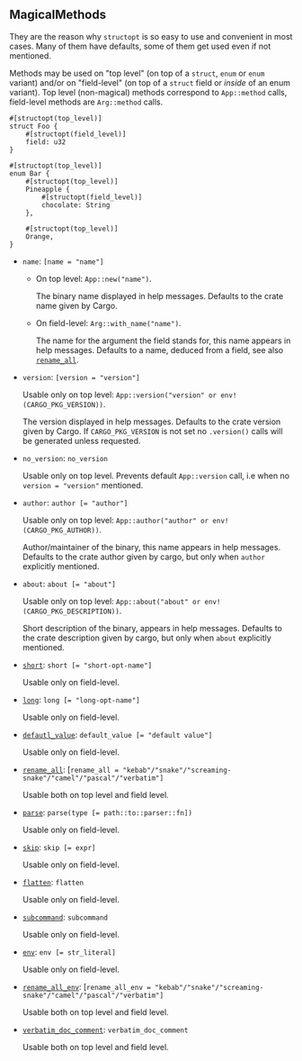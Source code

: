 ## MagicalMethods

They are the reason why `structopt` is so easy to use and convenient in most cases.
Many of them have defaults, some of them get used even if not mentioned.

Methods may be used on "top level" (on top of a `struct`, `enum` or `enum` variant)
and/or on "field-level" (on top of a `struct` field or *inside* of an enum variant).
Top level (non-magical) methods correspond to `App::method` calls, field-level methods
are `Arg::method` calls.

```ignore
#[structopt(top_level)]
struct Foo {
    #[structopt(field_level)]
    field: u32
}

#[structopt(top_level)]
enum Bar {
    #[structopt(top_level)]
    Pineapple {
        #[structopt(field_level)]
        chocolate: String
    },

    #[structopt(top_level)]
    Orange,
}
```

- `name`: `[name = "name"]`
  - On top level: `App::new("name")`.

    The binary name displayed in help messages. Defaults to the crate name given by Cargo.

  - On field-level: `Arg::with_name("name")`.

    The name for the argument the field stands for, this name appears in help messages.
    Defaults to a name, deduced from a field, see also
    [`rename_all`](#specifying-argument-types).

- `version`: `[version = "version"]`

    Usable only on top level: `App::version("version" or env!(CARGO_PKG_VERSION))`.

    The version displayed in help messages.
    Defaults to the crate version given by Cargo. If `CARGO_PKG_VERSION` is not
    set no `.version()` calls will be generated unless requested.

- `no_version`: `no_version`

    Usable only on top level. Prevents default `App::version` call, i.e
    when no `version = "version"` mentioned.

- `author`: `author [= "author"]`

    Usable only on top level: `App::author("author" or env!(CARGO_PKG_AUTHOR))`.

    Author/maintainer of the binary, this name appears in help messages.
    Defaults to the crate author given by cargo, but only when `author` explicitly mentioned.

- `about`: `about [= "about"]`

    Usable only on top level: `App::about("about" or env!(CARGO_PKG_DESCRIPTION))`.

    Short description of the binary, appears in help messages.
    Defaults to the crate description given by cargo,
    but only when `about` explicitly mentioned.

- [`short`](#specifying-argument-types): `short [= "short-opt-name"]`

    Usable only on field-level.

- [`long`](#specifying-argument-types): `long [= "long-opt-name"]`

    Usable only on field-level.

- [`defautl_value`](#default-values): `default_value [= "default value"]`

    Usable only on field-level.

- [`rename_all`](#specifying-argument-types):
    [`rename_all = "kebab"/"snake"/"screaming-snake"/"camel"/"pascal"/"verbatim"]`

    Usable both on top level and field level.

- [`parse`](#custom-string-parsers): `parse(type [= path::to::parser::fn])`

    Usable only on field-level.

- [`skip`](#skipping-fields): `skip [= expr]`

    Usable only on field-level.

- [`flatten`](#flattening): `flatten`

    Usable only on field-level.

- [`subcommand`](#subcommands): `subcommand`

    Usable only on field-level.

- [`env`](#environment-variable-fallback): `env [= str_literal]`

    Usable only on field-level.

- [`rename_all_env`](##auto-deriving-environment-variables):
    [`rename_all_env = "kebab"/"snake"/"screaming-snake"/"camel"/"pascal"/"verbatim"]`

    Usable both on top level and field level.

- [`verbatim_doc_comment`](#doc-comment-preprocessing-and-structoptverbatim_doc_comment):
    `verbatim_doc_comment`

    Usable both on top level and field level.
